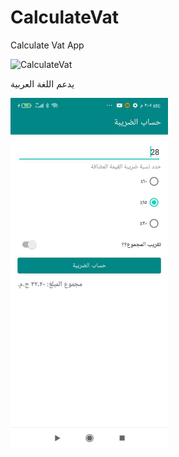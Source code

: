 # CalculateVat
Calculate Vat App

<img src="https://github.com/rwishd17/CalculateVat/blob/master/CalculateVat.png" alt="CalculateVat" width="50%">



يدعم اللغة العربية



<img src="https://github.com/RashedSharahili/CalculateVat/blob/master/CalculateVat.jpeg" alt="CalculateVat" width="50%">

